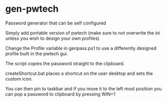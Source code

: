 # gen-pwtech
Password generator that can be self configured


Simply add portable version of pwtech (make sure to not overwrite the ini unless you wish to design your own profiles)


Change the Profile variable in genpass.ps1 to use a differently designed profile built in the pwtech gui.


The script copies the password straight to the clipboard.


createShortcut.bat places a shortcut on the user desktop and sets the custom icon.


You can then pin to taskbar and if you move it to the left most position you can pop a password to clipboard by pressing WIN+1
